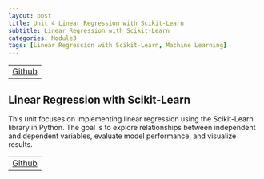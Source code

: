 ```yaml
---
layout: post
title: Unit 4 Linear Regression with Scikit-Learn
subtitle: Linear Regression with Scikit-Learn
categories: Module3
tags: [Linear Regression with Scikit-Learn, Machine Learning]
---
```

<html lang="en">

<table>
    <tr>
        <td><a href="../../../../MachineLearning/Unit04" target="_blank" class="button large">Github</a></td> 
    </tr>
</table>

<body>

<h2>Linear Regression with Scikit-Learn</h2>
<p>This unit focuses on implementing linear regression using the Scikit-Learn library in Python. The goal is to explore relationships between independent and dependent variables, evaluate model performance, and visualize results.</p>



</body>

</html>

<table>
    <tr>
        <td><a href="../../../../MachineLearning/Unit04" target="_blank" class="button large">Github</a></td> 
    </tr>
</table>



